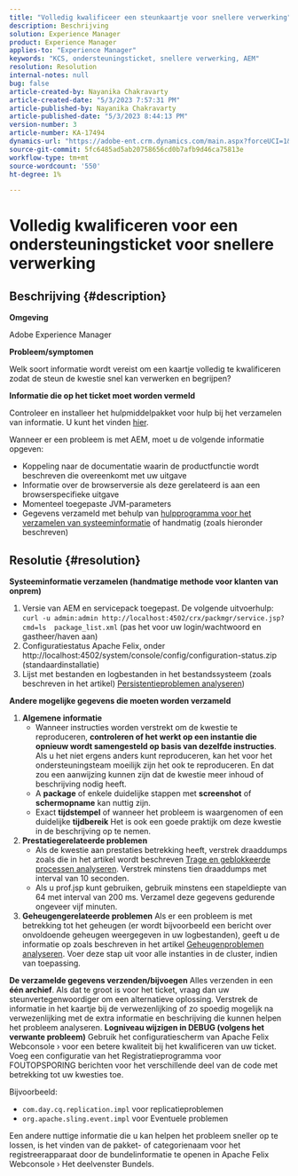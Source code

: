```yaml
---
title: "Volledig kwalificeer een steunkaartje voor snellere verwerking"
description: Beschrijving
solution: Experience Manager
product: Experience Manager
applies-to: "Experience Manager"
keywords: "KCS, ondersteuningsticket, snellere verwerking, AEM"
resolution: Resolution
internal-notes: null
bug: false
article-created-by: Nayanika Chakravarty
article-created-date: "5/3/2023 7:57:31 PM"
article-published-by: Nayanika Chakravarty
article-published-date: "5/3/2023 8:44:13 PM"
version-number: 3
article-number: KA-17494
dynamics-url: "https://adobe-ent.crm.dynamics.com/main.aspx?forceUCI=1&pagetype=entityrecord&etn=knowledgearticle&id=18461fbc-ece9-ed11-a7c6-6045bd006b25"
source-git-commit: 5fc6485ad5ab20758656cd0b7afb9d46ca75813e
workflow-type: tm+mt
source-wordcount: '550'
ht-degree: 1%

---
```


# Volledig kwalificeren voor een ondersteuningsticket voor snellere verwerking

## Beschrijving {#description}


<b>Omgeving</b>

Adobe Experience Manager

<b>Probleem/symptomen</b>

Welk soort informatie wordt vereist om een kaartje volledig te kwalificeren zodat de steun de kwestie snel kan verwerken en begrijpen?

<b>Informatie die op het ticket moet worden vermeld</b>

Controleer en installeer het hulpmiddelpakket voor hulp bij het verzamelen van informatie. U kunt het vinden [hier](https://helpx.adobe.com/experience-manager/kb/index/tools.html).

Wanneer er een probleem is met AEM, moet u de volgende informatie opgeven:

- Koppeling naar de documentatie waarin de productfunctie wordt beschreven die overeenkomt met uw uitgave
- Informatie over de browserversie als deze gerelateerd is aan een browserspecifieke uitgave
- Momenteel toegepaste JVM-parameters
- Gegevens verzameld met behulp van [hulpprogramma voor het verzamelen van systeeminformatie](https://helpx.adobe.com/experience-manager/kb/support-info-collector.html) of handmatig (zoals hieronder beschreven)



## Resolutie {#resolution}

<b>Systeeminformatie verzamelen (handmatige methode voor klanten van onprem)</b>
1. Versie van AEM en servicepack toegepast. De volgende uitvoerhulp: `curl -u admin:admin http://localhost:4502/crx/packmgr/service.jsp?cmd=ls  package_list.xml` (pas het voor uw login/wachtwoord en gastheer/haven aan)
2. Configuratiestatus Apache Felix, onder http://localhost:4502/system/console/config/configuration-status.zip (standaardinstallatie)
3. Lijst met bestanden en logbestanden in het bestandssysteem (zoals beschreven in het artikel) [Persistentieproblemen analyseren](https://helpx.adobe.com/experience-manager/kb/AnalyzePersistenceProblems.html))

<b>Andere mogelijke gegevens die moeten worden verzameld</b>
1. <b>Algemene informatie</b>
   - Wanneer instructies worden verstrekt om de kwestie te reproduceren, <b>controleren of het werkt op een instantie die opnieuw wordt samengesteld op basis van dezelfde instructies</b>. Als u het niet ergens anders kunt reproduceren, kan het voor het ondersteuningsteam moeilijk zijn het ook te reproduceren. En dat zou een aanwijzing kunnen zijn dat de kwestie meer inhoud of beschrijving nodig heeft.
   - A <b>package</b> of enkele duidelijke stappen met <b>screenshot</b> of <b>schermopname</b> kan nuttig zijn.
   - Exact <b>tijdstempel</b> of wanneer het probleem is waargenomen of een duidelijke <b>tijdbereik</b> Het is ook een goede praktijk om deze kwestie in de beschrijving op te nemen.
2. <b>Prestatiegerelateerde problemen</b>
   - Als de kwestie aan prestaties betrekking heeft, verstrek draaddumps zoals die in het artikel wordt beschreven [Trage en geblokkeerde processen analyseren](https://helpx.adobe.com/experience-manager/kb/AnalyzeSlowAndBlockedProcesses.html). Verstrek minstens tien draaddumps met interval van 10 seconden.
   - Als u prof.jsp kunt gebruiken, gebruik minstens een stapeldiepte van 64 met interval van 200 ms. Verzamel deze gegevens gedurende ongeveer vijf minuten.
3. <b>Geheugengerelateerde problemen</b>    Als er een probleem is met betrekking tot het geheugen (er wordt bijvoorbeeld een bericht over onvoldoende geheugen weergegeven in uw logbestanden), geeft u de informatie op zoals beschreven in het artikel [Geheugenproblemen analyseren](https://experienceleague.adobe.com/docs/experience-cloud-kcs/kbarticles/KA-17482.html?lang=en). Voer deze stap uit voor alle instanties in de cluster, indien van toepassing.

<b>De verzamelde gegevens verzenden/bijvoegen</b>
Alles verzenden in een <b>één archief</b>. Als dat te groot is voor het ticket, vraag dan uw steunvertegenwoordiger om een alternatieve oplossing. Verstrek de informatie in het kaartje bij de verwezenlijking of zo spoedig mogelijk na verwezenlijking met de extra informatie en beschrijving die kunnen helpen het probleem analyseren.
<b>Logniveau wijzigen in DEBUG (volgens het verwante probleem)</b>
Gebruik het configuratiescherm van Apache Felix Webconsole › voor een betere kwaliteit bij het kwalificeren van uw ticket. Voeg een configuratie van het Registratieprogramma voor FOUTOPSPORING berichten voor het verschillende deel van de code met betrekking tot uw kwesties toe.

Bijvoorbeeld:

- `com.day.cq.replication.impl` voor replicatieproblemen
- `org.apache.sling.event.impl` voor Eventuele problemen




Een andere nuttige informatie die u kan helpen het probleem sneller op te lossen, is het vinden van de pakket- of categorienaam voor het registreerapparaat door de bundelinformatie te openen in Apache Felix Webconsole › Het deelvenster Bundels.
